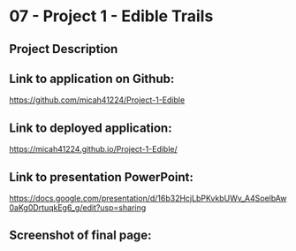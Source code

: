 # 07 - Project 1 - Edible Trails

## Project Description

## Link to application on Github:

https://github.com/micah41224/Project-1-Edible

## Link to deployed application:

https://micah41224.github.io/Project-1-Edible/

## Link to presentation PowerPoint:

https://docs.google.com/presentation/d/16b32HcjLbPKvkbUWv_A4SoelbAw0aKg0DrtuqkEg6_g/edit?usp=sharing

## Screenshot of final page:
